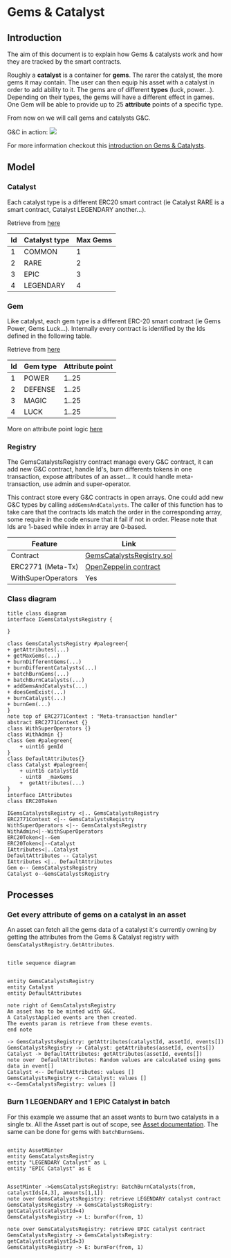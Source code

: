 # Gems & Catalyst

## Introduction

The aim of this document is to explain how Gems & catalysts work and how they are tracked by the smart contracts.

Roughly a **catalyst** is a container for **gems**. The rarer the catalyst, the more gems it may contain. The user can then equip his asset with a catalyst in order to add ability to it. The gems are of different **types** (luck, power...). Depending on their types, the gems will have a different effect in games. One Gem will be able to provide up to 25 **attribute** points of a specific type.

From now on we will call gems and catalysts G&C.

G&C in action:
![](https://miro.medium.com/max/3600/0*9tVheYzwmmALkJBa)

For more information checkout this [introduction on Gems & Catalysts](https://medium.com/sandbox-game/presenting-the-sandbox-gems-catalysts-f017a18ff5fb).

## Model

### Catalyst

Each catalyst type is a different ERC20 smart contract (ie Catalyst RARE is a smart contract, Catalyst LEGENDARY another...).

Retrieve from [here](https://github.com/thesandboxgame/sandbox-smart-contracts/blob/master/data/catalysts.ts)

| Id  | Catalyst type | Max Gems |
| --- | ------------- | -------- |
| 1   | COMMON        | 1        |
| 2   | RARE          | 2        |
| 3   | EPIC          | 3        |
| 4   | LEGENDARY     | 4        |

### Gem

Like catalyst, each gem type is a different ERC-20 smart contract (ie Gems Power, Gems Luck...). Internally every contract is identified by the Ids defined in the following table.

Retrieve from [here](https://github.com/thesandboxgame/sandbox-smart-contracts/blob/master/data/gems.ts)

| Id  | Gem type | Attribute point |
| --- | -------- | --------------- |
| 1   | POWER    | 1..25           |
| 2   | DEFENSE  | 1..25           |
| 3   | MAGIC    | 1..25           |
| 4   | LUCK     | 1..25           |

More on attribute point logic [here](https://sandboxgame.gitbook.io/the-sandbox/assets/gems-and-catalysts/attributes-and-behaviours)

### Registry

The GemsCatalystsRegistry contract manage every G&C contract, it can add new G&C contract, handle Id's, burn differents tokens in one transaction, expose attributes of an asset... It could handle meta-transaction, use admin and super-operator.

This contract store every G&C contracts in open arrays. One could add new G&C types by calling `addGemsAndCatalysts`. The caller of this function has to take care that the contracts Ids match the order in the corresponding array, some require in the code ensure that it fail if not in order. Please note that Ids are 1-based while index in array are 0-based.

| Feature            | Link                                                                                                                                               |
| ------------------ | -------------------------------------------------------------------------------------------------------------------------------------------------- |
| Contract           | [GemsCatalystsRegistry.sol](https://github.com/thesandboxgame/sandbox-smart-contracts/blob/master/src/solc_0.8/catalyst/GemsCatalystsRegistry.sol) |
| ERC2771 (Meta-Tx)  | [OpenZeppelin contract](https://docs.openzeppelin.com/contracts/4.x/api/metatx#ERC2771Context)                                                     |
| WithSuperOperators | Yes                                                                                                                                                |

### Class diagram

```plantuml
title class diagram
interface IGemsCatalystsRegistry {

}

class GemsCatalystsRegistry #palegreen{
+ getAttributes(...)
+ getMaxGems(...)
+ burnDifferentGems(...)
+ burnDifferentCatalysts(...)
+ batchBurnGems(...)
+ batchBurnCatalysts(...)
+ addGemsAndCatalysts(...)
+ doesGemExist(...)
+ burnCatalyst(...)
+ burnGem(...)
}
note top of ERC2771Context : "Meta-transaction handler"
abstract ERC2771Context {}
class WithSuperOperators {}
class WithAdmin {}
class Gem #palegreen{
    + uint16 gemId
}
class DefaultAttributes{}
class Catalyst #palegreen{
    + uint16 catalystId
    - uint8  _maxGems
    +  getAttributes(...)
}
interface IAttributes
class ERC20Token

IGemsCatalystsRegistry <|.. GemsCatalystsRegistry
ERC2771Context <|-- GemsCatalystsRegistry
WithSuperOperators <|-- GemsCatalystsRegistry
WithAdmin<|--WithSuperOperators
ERC20Token<|--Gem
ERC20Token<|--Catalyst
IAttributes<|..Catalyst
DefaultAttributes -- Catalyst
IAttributes <|.. DefaultAttributes
Gem o-- GemsCatalystsRegistry
Catalyst o--GemsCatalystsRegistry
```

## Processes

### Get every attribute of gems on a catalyst in an asset

An asset can fetch all the gems data of a catalyst it's currently owning by getting the attributes from the Gems & Catalyst registry with `GemsCatalystRegistry.GetAttributes`.

```plantuml

title sequence diagram


entity GemsCatalystsRegistry
entity Catalyst
entity DefaultAttributes

note right of GemsCatalystsRegistry
An asset has to be minted with G&C.
A CatalystApplied events are then created.
The events param is retrieve from these events.
end note

-> GemsCatalystsRegistry: getAttributes(catalystId, assetId, events[])
GemsCatalystsRegistry -> Catalyst: getAttributes(assetId, events[])
Catalyst -> DefaultAttributes: getAttributes(assetId, events[])
note over  DefaultAttributes: Random values are calculated using gems data in event[]
Catalyst <-- DefaultAttributes: values []
GemsCatalystsRegistry <-- Catalyst: values []
<--GemsCatalystsRegistry: values []

```

### Burn 1 LEGENDARY and 1 EPIC Catalyst in batch

For this example we assume that an asset wants to burn two catalysts in a single tx. All the Asset part is out of scope, see [Asset documentation](../asset/asset.md).
The same can be done for gems with `batchBurnGems`.

```plantuml

entity AssetMinter
entity GemsCatalystsRegistry
entity "LEGENDARY Catalyst" as L
entity "EPIC Catalyst" as E


AssetMinter ->GemsCatalystsRegistry: BatchBurnCatalysts(from,  catalystIds[4,3], amounts[1,1])
note over GemsCatalystsRegistry: retrieve LEGENDARY catalyst contract
GemsCatalystsRegistry -> GemsCatalystsRegistry: getCatalyst(catalystId=4)
GemsCatalystsRegistry -> L: burnFor(from, 1)

note over GemsCatalystsRegistry: retrieve EPIC catalyst contract
GemsCatalystsRegistry -> GemsCatalystsRegistry: getCatalyst(catalystId=3)
GemsCatalystsRegistry -> E: burnFor(from, 1)

```
